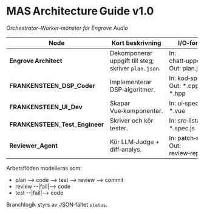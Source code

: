 # MAS Architecture Guide v1.0
*Orchestrator–Worker‑mönster för Engrove Audio*

| Node | Kort beskrivning | I/O‑format |
|------|-----------------|------------|
| **Engrove Architect** | Dekomponerar uppgift till steg; skriver `plan.json`. | In: chatt‑uppdrag · Out: plan.json |
| **FRANKENSTEEN_DSP_Coder** | Implementerar DSP‑algoritmer. | In: kod‑spec · Out: *.cpp, *.hpp |
| **FRANKENSTEEN_UI_Dev** | Skapar Vue‑komponenter. | In: ui‑spec · Out: *.vue |
| **FRANKENSTEEN_Test_Engineer** | Skriver och kör tester. | In: src‑lista · Out: *.spec.js |
| **Reviewer_Agent** | Kör LLM‑Judge + diff‑analys. | In: patch‑set · Out: review‑report.md |

Arbetsflöden modelleras som:
*  plan --> code --> test --> review --> commit
*  review --|fail|--> code
*  test   --|fail|--> code

Branchlogik styrs av JSON‑fältet `status`.
